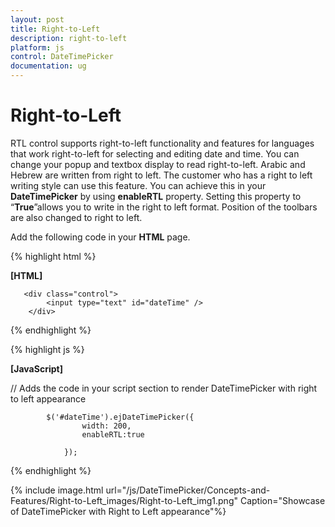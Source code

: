 ```yaml
---
layout: post
title: Right-to-Left
description: right-to-left
platform: js
control: DateTimePicker
documentation: ug
---
```


# Right-to-Left

RTL control supports right-to-left functionality and features for languages that work right-to-left for selecting and editing date and time. You can change your popup and textbox display to read right-to-left. Arabic and Hebrew are written from right to left. The customer who has a right to left writing style can use this feature. You can achieve this in your **DateTimePicker** by using **enableRTL** property. Setting this property to “**True**”allows you to write in the right to left format. Position of the toolbars are also changed to right to left.

Add the following code in your **HTML** page.

  {% highlight html %}

  **[HTML]**
  
  	   <div class="control">
	        <input type="text" id="dateTime" />
	    </div>


  {% endhighlight %}


  {% highlight js %}

  **[JavaScript]**
  
  // Adds the code in your script section to render DateTimePicker with right to left appearance

            $('#dateTime').ejDateTimePicker({
	                width: 200,
	                enableRTL:true
	
	            });

  {% endhighlight %}
  
{% include image.html url="/js/DateTimePicker/Concepts-and-Features/Right-to-Left_images/Right-to-Left_img1.png" Caption="Showcase of DateTimePicker with Right to Left appearance"%}

